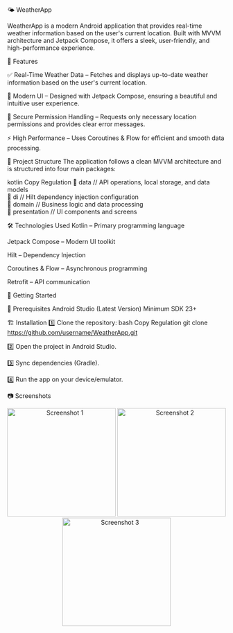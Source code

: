 🌤️ WeatherApp

WeatherApp is a modern Android application that provides real-time weather information based on the user's current location. Built with MVVM architecture and Jetpack Compose, it offers a sleek, user-friendly, and high-performance experience.

🚀 Features

✅ Real-Time Weather Data – Fetches and displays up-to-date weather information based on the user's current location.

🎨 Modern UI – Designed with Jetpack Compose, ensuring a beautiful and intuitive user experience.

🔐 Secure Permission Handling – Requests only necessary location permissions and provides clear error messages.

⚡ High Performance – Uses Coroutines & Flow for efficient and smooth data processing.

📂 Project Structure
The application follows a clean MVVM architecture and is structured into four main packages:

kotlin
Copy
Regulation
📂 data        // API operations, local storage, and data models  
📂 di          // Hilt dependency injection configuration  
📂 domain      // Business logic and data processing  
📂 presentation // UI components and screens  



🛠️ Technologies Used
Kotlin – Primary programming language

Jetpack Compose – Modern UI toolkit

Hilt – Dependency Injection

Coroutines & Flow – Asynchronous programming

Retrofit – API communication



🚀 Getting Started

🔧 Prerequisites
Android Studio (Latest Version)
Minimum SDK 23+


🏗 Installation
1️⃣ Clone the repository:
bash
Copy
Regulation
git clone https://github.com/username/WeatherApp.git

2️⃣ Open the project in Android Studio.

3️⃣ Sync dependencies (Gradle).

4️⃣ Run the app on your device/emulator.

📷 Screenshots
<p align="center"> <img src="https://github.com/user-attachments/assets/1fc5005a-6b46-432f-8816-35891ef3a29c" alt="Screenshot 1" width="250"/> <img src="https://github.com/user-attachments/assets/995a2931-121c-40b5-8fad-eeabd8b16b1b" alt="Screenshot 2" width="250"/> <img src="https://github.com/user-attachments/assets/e827260b-39ae-4937-9a1e-3c1294b71375" alt="Screenshot 3" width="250"/> </p>
